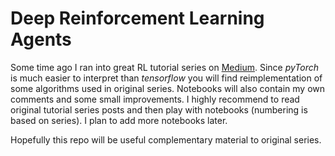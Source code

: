 # Deep Reinforcement Learning Agents

Some time ago I ran into great RL tutorial series on [Medium](https://medium.com/@awjuliani/simple-reinforcement-learning-with-tensorflow-part-0-q-learning-with-tables-and-neural-networks-d195264329d0#.4gyadb8a4). Since *pyTorch* is much easier to interpret than *tensorflow* you will find reimplementation of some algorithms used in original series. Notebooks will also contain my own comments and some small improvements. I highly recommend to read original tutorial series posts and then play with notebooks (numbering is based on series). I plan to add more notebooks later.

Hopefully this repo will be useful complementary material to original series.
